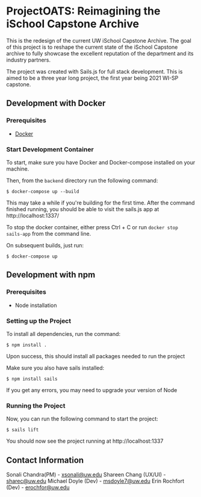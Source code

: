 # ProjectOATS: Reimagining the iSchool Capstone Archive

This is the redesign of the current UW iSchool Capstone Archive. The goal of this project is to reshape the current state of the iSchool Capstone archive to fully showcase the excellent reputation of the department and its industry partners.

The project was created with Sails.js for full stack development. This is aimed to be a three year long project, the first year being 2021 WI-SP capstone.


## Development with Docker

### Prerequisites

* [Docker](https://docs.docker.com/engine/install/)

### Start Development Container

To start, make sure you have Docker and Docker-compose installed on your machine.

Then, from the `backend` directory run the following command:

    $ docker-compose up --build

This may take a while if you're building for the first time. After the command finished running, you should be able to visit the sails.js app at http://localhost:1337/

To stop the docker container, either press Ctrl + C or run `docker stop sails-app` from the command line.

On subsequent builds, just run:

    $ docker-compose up


## Development with npm

### Prerequisites

* Node installation

### Setting up the Project

To install all dependencies, run the command:

    $ npm install .

Upon success, this should install all packages needed to run the project

Make sure you also have sails installed:

    $ npm install sails

If you get any errors, you may need to upgrade your version of Node

### Running the Project

Now, you can run the following command to start the project:

    $ sails lift

You should now see the project running at http://localhost:1337

## Contact Information
Sonali Chandra(PM) - xsonali@uw.edu
Shareen Chang (UX/UI) - sharec@uw.edu
Michael Doyle (Dev) - msdoyle7@uw.edu
Erin Rochfort (Dev) - erochfor@uw.edu
